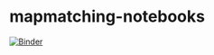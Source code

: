 # mapmatching-notebooks


[![Binder](https://mybinder.org/badge_logo.svg)](https://mybinder.org/v2/gh/pilillo/mapmatching-notebooks/HEAD)
